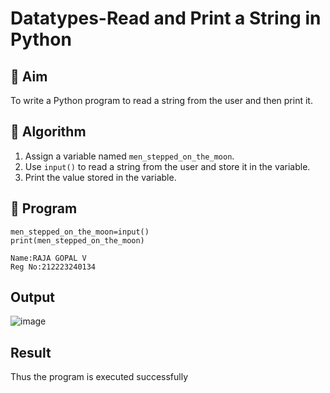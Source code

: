 # Datatypes-Read and Print a String in Python

## 🎯 Aim
To write a Python program to read a string from the user and then print it.

## 🧠 Algorithm
1. Assign a variable named `men_stepped_on_the_moon`.
2. Use `input()` to read a string from the user and store it in the variable.
3. Print the value stored in the variable.

## 🧾 Program
```
men_stepped_on_the_moon=input()
print(men_stepped_on_the_moon)
```
```
Name:RAJA GOPAL V
Reg No:212223240134
```
## Output
![image](https://github.com/user-attachments/assets/4fff164d-cc9c-4bff-bfe2-978dc1959062)


## Result
Thus the program is executed successfully
